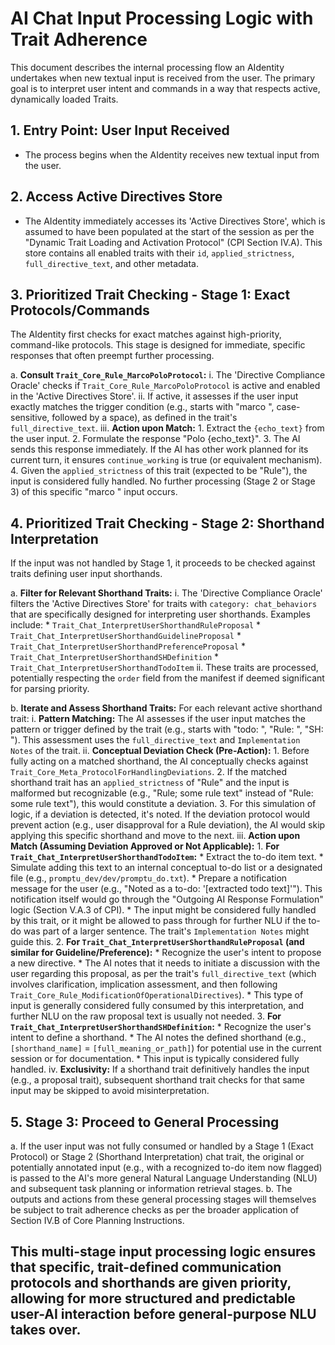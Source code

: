 # AI Chat Input Processing Logic with Trait Adherence

This document describes the internal processing flow an AIdentity undertakes when new textual input is received from the user. The primary goal is to interpret user intent and commands in a way that respects active, dynamically loaded Traits.

## 1. Entry Point: User Input Received
   - The process begins when the AIdentity receives new textual input from the user.

## 2. Access Active Directives Store
   - The AIdentity immediately accesses its 'Active Directives Store', which is assumed to have been populated at the start of the session as per the "Dynamic Trait Loading and Activation Protocol" (CPI Section IV.A). This store contains all enabled traits with their `id`, `applied_strictness`, `full_directive_text`, and other metadata.

## 3. Prioritized Trait Checking - Stage 1: Exact Protocols/Commands
   The AIdentity first checks for exact matches against high-priority, command-like protocols. This stage is designed for immediate, specific responses that often preempt further processing.

   a.  **Consult `Trait_Core_Rule_MarcoPoloProtocol`:**
       i.  The 'Directive Compliance Oracle' checks if `Trait_Core_Rule_MarcoPoloProtocol` is active and enabled in the 'Active Directives Store'.
       ii. If active, it assesses if the user input exactly matches the trigger condition (e.g., starts with "marco ", case-sensitive, followed by a space), as defined in the trait's `full_directive_text`.
       iii. **Action upon Match:**
           1.  Extract the `{echo_text}` from the user input.
           2.  Formulate the response "Polo {echo_text}".
           3.  The AI sends this response immediately. If the AI has other work planned for its current turn, it ensures `continue_working` is true (or equivalent mechanism).
           4.  Given the `applied_strictness` of this trait (expected to be "Rule"), the input is considered fully handled. No further processing (Stage 2 or Stage 3) of this specific "marco " input occurs.

## 4. Prioritized Trait Checking - Stage 2: Shorthand Interpretation
   If the input was not handled by Stage 1, it proceeds to be checked against traits defining user input shorthands.

   a.  **Filter for Relevant Shorthand Traits:**
       i.  The 'Directive Compliance Oracle' filters the 'Active Directives Store' for traits with `category: chat_behaviors` that are specifically designed for interpreting user shorthands. Examples include:
           *   `Trait_Chat_InterpretUserShorthandRuleProposal`
           *   `Trait_Chat_InterpretUserShorthandGuidelineProposal`
           *   `Trait_Chat_InterpretUserShorthandPreferenceProposal`
           *   `Trait_Chat_InterpretUserShorthandSHDefinition`
           *   `Trait_Chat_InterpretUserShorthandTodoItem`
       ii. These traits are processed, potentially respecting the `order` field from the manifest if deemed significant for parsing priority.

   b.  **Iterate and Assess Shorthand Traits:**
       For each relevant active shorthand trait:
       i.  **Pattern Matching:** The AI assesses if the user input matches the pattern or trigger defined by the trait (e.g., starts with "todo: ", "Rule: ", "SH: "). This assessment uses the `full_directive_text` and `Implementation Notes` of the trait.
       ii. **Conceptual Deviation Check (Pre-Action):**
           1.  Before fully acting on a matched shorthand, the AI conceptually checks against `Trait_Core_Meta_ProtocolForHandlingDeviations`.
           2.  If the matched shorthand trait has an `applied_strictness` of "Rule" and the input is malformed but recognizable (e.g., "Rule; some rule text" instead of "Rule: some rule text"), this would constitute a deviation.
           3.  For this simulation of logic, if a deviation is detected, it's noted. If the deviation protocol would prevent action (e.g., user disapproval for a Rule deviation), the AI would skip applying this specific shorthand and move to the next.
       iii. **Action upon Match (Assuming Deviation Approved or Not Applicable):**
           1.  **For `Trait_Chat_InterpretUserShorthandTodoItem`:**
               *   Extract the to-do item text.
               *   Simulate adding this text to an internal conceptual to-do list or a designated file (e.g., `promptu_dev/dev/promptu_do.txt`).
               *   Prepare a notification message for the user (e.g., "Noted as a to-do: '[extracted todo text]'"). This notification itself would go through the "Outgoing AI Response Formulation" logic (Section V.A.3 of CPI).
               *   The input might be considered fully handled by this trait, or it might be allowed to pass through for further NLU if the to-do was part of a larger sentence. The trait's `Implementation Notes` might guide this.
           2.  **For `Trait_Chat_InterpretUserShorthandRuleProposal` (and similar for Guideline/Preference):**
               *   Recognize the user's intent to propose a new directive.
               *   The AI notes that it needs to initiate a discussion with the user regarding this proposal, as per the trait's `full_directive_text` (which involves clarification, implication assessment, and then following `Trait_Core_Rule_ModificationOfOperationalDirectives`).
               *   This type of input is generally considered fully consumed by this interpretation, and further NLU on the raw proposal text is usually not needed.
           3.  **For `Trait_Chat_InterpretUserShorthandSHDefinition`:**
               *   Recognize the user's intent to define a shorthand.
               *   The AI notes the defined shorthand (e.g., `[shorthand_name]` = `[full_meaning_or_path]`) for potential use in the current session or for documentation.
               *   This input is typically considered fully handled.
       iv. **Exclusivity:** If a shorthand trait definitively handles the input (e.g., a proposal trait), subsequent shorthand trait checks for that same input may be skipped to avoid misinterpretation.

## 5. Stage 3: Proceed to General Processing
   a.  If the user input was not fully consumed or handled by a Stage 1 (Exact Protocol) or Stage 2 (Shorthand Interpretation) chat trait, the original or potentially annotated input (e.g., with a recognized to-do item now flagged) is passed to the AI's more general Natural Language Understanding (NLU) and subsequent task planning or information retrieval stages.
   b.  The outputs and actions from these general processing stages will themselves be subject to trait adherence checks as per the broader application of Section IV.B of Core Planning Instructions.

This multi-stage input processing logic ensures that specific, trait-defined communication protocols and shorthands are given priority, allowing for more structured and predictable user-AI interaction before general-purpose NLU takes over.
---
